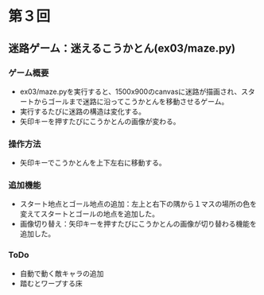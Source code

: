 # 第３回
## 迷路ゲーム：迷えるこうかとん(ex03/maze.py)
### ゲーム概要
- ex03/maze.pyを実行すると、1500x900のcanvasに迷路が描画され、スタートからゴールまで迷路に沿ってこうかとんを移動させるゲーム。
- 実行するたびに迷路の構造は変化する。
- 矢印キーを押すたびにこうかとんの画像が変わる。

### 操作方法
- 矢印キーでこうかとんを上下左右に移動する。

### 追加機能
- スタート地点とゴール地点の追加：左上と右下の隅から１マスの場所の色を変えてスタートとゴールの地点を追加した。
- 画像切り替え：矢印キーを押すたびにこうかとんの画像が切り替わる機能を追加した。

### ToDo
- 自動で動く敵キャラの追加
- 踏むとワープする床
